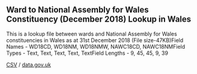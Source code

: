 ## Ward to National Assembly for Wales Constituency (December 2018) Lookup in Wales

This is a lookup file between wards and National Assembly for Wales constituencies in Wales as at 31st December 2018 (File size-47KB)Field Names - WD18CD, WD18NM, WD18NMW, NAWC18CD, NAWC18NMField Types - Text, Text, Text, Text, TextField Lengths - 9, 45, 45, 9, 39

[CSV](../csv/046.csv) / [data.gov.uk](https://data.gov.uk/dataset/51b23c25-11c7-4d07-bed3-0e949980df6e/ward-to-national-assembly-for-wales-constituency-december-2018-lookup-in-wales)

